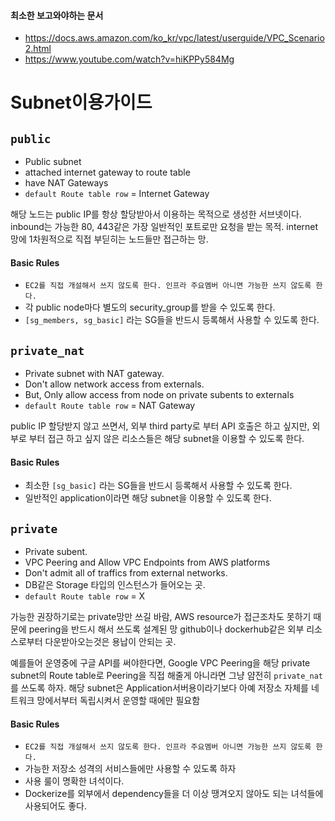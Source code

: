#### 최소한 보고와야하는 문서

- https://docs.aws.amazon.com/ko_kr/vpc/latest/userguide/VPC_Scenario2.html
- https://www.youtube.com/watch?v=hiKPPy584Mg

# Subnet이용가이드

## `public`
- Public subnet
- attached internet gateway to route table
- have NAT Gateways
- `default Route table row` = Internet Gateway

해당 노드는 public IP를 항상 할당받아서 이용하는 목적으로 생성한 서브넷이다. inbound는 가능한 80, 443같은 가장 일반적인 포트로만 요청을 받는 목적.
internet 망에 1차원적으로 직접 부딛히는 노드들만 접근하는 망.

#### Basic Rules
- `EC2를 직접 개설해서 쓰지 않도록 한다. 인프라 주요멤버 아니면 가능한 쓰지 않도록 한다.`
- 각 public node마다 별도의 security_group를 받을 수 있도록 한다.
- `[sg_members, sg_basic]` 라는 SG들을 반드시 등록해서 사용할 수 있도록 한다.

## `private_nat`

- Private subnet with NAT gateway.
- Don't allow network access from externals.
- But, Only allow access from node on private subents to externals
- `default Route table row` = NAT Gateway

public IP 할당받지 않고 쓰면서, 외부 third party로 부터 API 호출은 하고 싶지만, 외부로 부터 접근 하고 싶지 않은 리소스들은 해당 subnet을 이용할 수 있도록 한다.

#### Basic Rules
- 최소한 `[sg_basic]` 라는 SG들을 반드시 등록해서 사용할 수 있도록 한다.
- 일반적인 application이라면 해당 subnet을 이용할 수 있도록 한다.

## `private`
- Private subent.
- VPC Peering and Allow VPC Endpoints from AWS platforms
- Don't admit all of traffics from external networks.
- DB같은 Storage 타입의 인스턴스가 들어오는 곳.
- `default Route table row` = X

가능한 권장하기로는 private망만 쓰길 바람, AWS resource가 접근조차도 못하기 때문에 peering을 반드시 해서 쓰도록 설계된 망
github이나 dockerhub같은 외부 리소스로부터 다운받아오는것은 용납이 안되는 곳.

예를들어 운영중에 구글 API를 써야한다면, Google VPC Peering을 해당 private subnet의 Route table로 Peering을 직접 해줄게 아니라면
그냥 얌전히 `private_nat` 를 쓰도록 하자. 해당 subnet은 Application서버용이라기보다 아예 저장소 자체를 네트워크 망에서부터 독립시켜서 운영할 때에만 필요함

#### Basic Rules
- `EC2를 직접 개설해서 쓰지 않도록 한다. 인프라 주요멤버 아니면 가능한 쓰지 않도록 한다.`
- 가능한 저장소 성격의 서비스들에만 사용할 수 있도록 하자
- 사용 룰이 명확한 녀석이다.
- Dockerize를 외부에서 dependency들을 더 이상 땡겨오지 않아도 되는 녀석들에 사용되어도 좋다.
